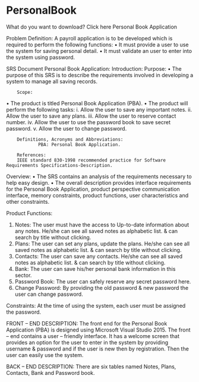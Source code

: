 # PersonalBook
What do you want to download? Click here
Personal Book Application


Problem Definition:
A payroll application is to be developed which is required to perform the following functions:
•	It must provide a user to use the system for saving personal detail.
•	It must validate an user to enter into the system using password.

SRS Document Personal Book Application:
   Introduction:
       Purpose:
•	The purpose of this SRS is to describe the requirements involved in developing a system to manage all saving records.
        
        Scope:
•	The product is titled Personal Book Application (PBA).
•	The product will perform the following tasks:
i.	Allow the user to save any important notes.
ii.	Allow the user to save any plans.
iii.	Allow the user to reserve contact number.
iv.	Allow the user to use the password book to save secret password.
v.	Allow the user to change password.
        
        Definitions, Acronyms and Abbreviations:
                PBA: Personal Book Application.

        References:
        IEEE standard 830-1998 recommended practice for Software Requirements Specifications-Description.        
Overview:
•	The SRS contains an analysis of the requirements necessary to help easy design.
•	The overall description provides interface requirements for the Personal Book Application, product perspective communication interface, memory constraints, product functions, user characteristics and other constraints.

Product Functions:
1.	Notes: The user must have the access to Up-to-date information about any notes. He/she can see all saved notes as alphabetic list. & can search by title without clicking.
2.	Plans: The user can set any plans, update the plans. He/she can see all saved notes as alphabetic list. & can search by title without clicking.
3.	Contacts: The user can save any contacts. He/she can see all saved notes as alphabetic list. & can search by title without clicking.
4.	Bank: The user can save his/her personal bank information in this sector.
5.	Password Book: The user can safely reserve any secret password here.
6.	Change Password: By providing the old password & new password the user can change password.

Constraints:
      At the time of using the system, each user must be assigned the password.

FRONT – END DESCRIPTION:
            The front end for the Personal Book Application (PBA) is designed using Microsoft Visual Studio 2015. The front – end contains a user – friendly interface. It has a welcome screen that provides an option for the user to enter in the system by providing username & password and if the user is new then by registration. Then the user can easily use the system.

BACK – END DESCRIPTION: 
         There are six tables named Notes, Plans, Contacts, Bank and Password book.
